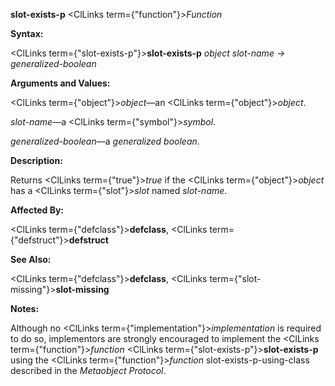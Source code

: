 **slot-exists-p** <ClLinks  term={"function"}><i>Function</i></ClLinks> 



**Syntax:** 



<ClLinks  term={"slot-exists-p"}><b>slot-exists-p</b></ClLinks> *object slot-name → generalized-boolean* 



**Arguments and Values:** 



<ClLinks  term={"object"}><i>object</i></ClLinks>—an <ClLinks  term={"object"}><i>object</i></ClLinks>. 



*slot-name*—a <ClLinks  term={"symbol"}><i>symbol</i></ClLinks>. 



*generalized-boolean*—a *generalized boolean*. 



**Description:** 



Returns <ClLinks  term={"true"}><i>true</i></ClLinks> if the <ClLinks  term={"object"}><i>object</i></ClLinks> has a <ClLinks  term={"slot"}><i>slot</i></ClLinks> named *slot-name*. 



**Affected By:** 



<ClLinks  term={"defclass"}><b>defclass</b></ClLinks>, <ClLinks  term={"defstruct"}><b>defstruct</b></ClLinks> 



**See Also:** 



<ClLinks  term={"defclass"}><b>defclass</b></ClLinks>, <ClLinks  term={"slot-missing"}><b>slot-missing</b></ClLinks> 



**Notes:** 



Although no <ClLinks  term={"implementation"}><i>implementation</i></ClLinks> is required to do so, implementors are strongly encouraged to implement the <ClLinks  term={"function"}><i>function</i></ClLinks> <ClLinks  term={"slot-exists-p"}><b>slot-exists-p</b></ClLinks> using the <ClLinks  term={"function"}><i>function</i></ClLinks> slot-exists-p-using-class described in the *Metaobject Protocol*. 







 



 



